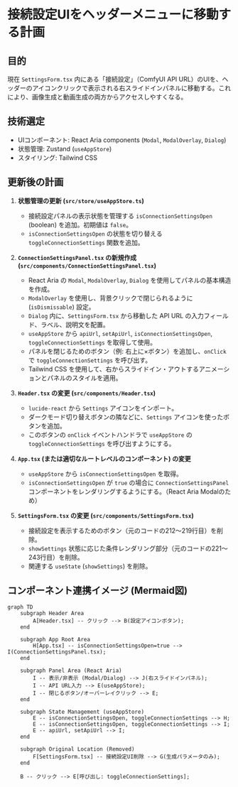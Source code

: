 # 接続設定UIをヘッダーメニューに移動する計画

## 目的

現在 `SettingsForm.tsx` 内にある「接続設定」（ComfyUI API URL）のUIを、ヘッダーのアイコンクリックで表示される右スライドインパネルに移動する。これにより、画像生成と動画生成の両方からアクセスしやすくなる。

## 技術選定

- UIコンポーネント: React Aria components (`Modal`, `ModalOverlay`, `Dialog`)
- 状態管理: Zustand (`useAppStore`)
- スタイリング: Tailwind CSS

## 更新後の計画

1. **状態管理の更新 (`src/store/useAppStore.ts`)**
    - 接続設定パネルの表示状態を管理する `isConnectionSettingsOpen` (boolean) を追加。初期値は `false`。
    - `isConnectionSettingsOpen` の状態を切り替える `toggleConnectionSettings` 関数を追加。

2. **`ConnectionSettingsPanel.tsx` の新規作成 (`src/components/ConnectionSettingsPanel.tsx`)**
    - React Aria の `Modal`, `ModalOverlay`, `Dialog` を使用してパネルの基本構造を作成。
    - `ModalOverlay` を使用し、背景クリックで閉じられるように (`isDismissable`) 設定。
    - `Dialog` 内に、`SettingsForm.tsx` から移動した API URL の入力フィールド、ラベル、説明文を配置。
    - `useAppStore` から `apiUrl`, `setApiUrl`, `isConnectionSettingsOpen`, `toggleConnectionSettings` を取得して使用。
    - パネルを閉じるためのボタン（例: 右上に×ボタン）を追加し、`onClick` で `toggleConnectionSettings` を呼び出す。
    - Tailwind CSS を使用して、右からスライドイン・アウトするアニメーションとパネルのスタイルを適用。

3. **`Header.tsx` の変更 (`src/components/Header.tsx`)**
    - `lucide-react` から `Settings` アイコンをインポート。
    - ダークモード切り替えボタンの隣などに、`Settings` アイコンを使ったボタンを追加。
    - このボタンの `onClick` イベントハンドラで `useAppStore` の `toggleConnectionSettings` を呼び出すようにする。

4. **`App.tsx` (または適切なルートレベルのコンポーネント) の変更**
    - `useAppStore` から `isConnectionSettingsOpen` を取得。
    - `isConnectionSettingsOpen` が `true` の場合に `ConnectionSettingsPanel` コンポーネントをレンダリングするようにする。（React Aria Modalのため）

5. **`SettingsForm.tsx` の変更 (`src/components/SettingsForm.tsx`)**
    - 接続設定を表示するためのボタン（元のコードの212〜219行目）を削除。
    - `showSettings` 状態に応じた条件レンダリング部分（元のコードの221〜243行目）を削除。
    - 関連する `useState` (`showSettings`) を削除。

## コンポーネント連携イメージ (Mermaid図)

```mermaid
graph TD
    subgraph Header Area
        A[Header.tsx] -- クリック --> B(設定アイコンボタン);
    end

    subgraph App Root Area
        H[App.tsx] -- isConnectionSettingsOpen=true --> I(ConnectionSettingsPanel.tsx);
    end

    subgraph Panel Area (React Aria)
        I -- 表示/非表示 (Modal/Dialog) --> J(右スライドインパネル);
        I -- API URL入力 --> E(useAppStore);
        I -- 閉じるボタン/オーバーレイクリック --> E;
    end

    subgraph State Management (useAppStore)
        E -- isConnectionSettingsOpen, toggleConnectionSettings --> H;
        E -- isConnectionSettingsOpen, toggleConnectionSettings --> I;
        E -- apiUrl, setApiUrl --> I;
    end

    subgraph Original Location (Removed)
        F[SettingsForm.tsx] -- 接続設定UI削除 --> G(生成パラメータのみ);
    end

    B -- クリック --> E[呼び出し: toggleConnectionSettings];
